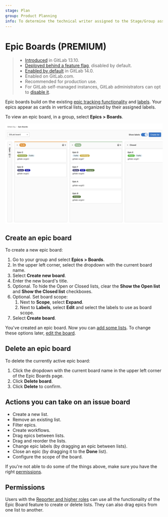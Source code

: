 ```yaml
---
stage: Plan
group: Product Planning
info: To determine the technical writer assigned to the Stage/Group associated with this page, see https://about.gitlab.com/handbook/engineering/ux/technical-writing/#assignments
---
```


# Epic Boards **(PREMIUM)**

> - [Introduced](https://gitlab.com/groups/gitlab-org/-/epics/2864) in GitLab 13.10.
> - [Deployed behind a feature flag](../../feature_flags.md), disabled by default.
> - [Enabled by default](https://gitlab.com/gitlab-org/gitlab/-/issues/290039) in GitLab 14.0.
> - Enabled on GitLab.com.
> - Recommended for production use.
> - For GitLab self-managed instances, GitLab administrators can opt to [disable it](../../../administration/feature_flags.md).

Epic boards build on the existing [epic tracking functionality](index.md) and
[labels](../../project/labels.md). Your epics appear as cards in vertical lists, organized by their assigned
labels.

To view an epic board, in a group, select **Epics > Boards**.

![GitLab epic board - Premium](img/epic_board_v13_10.png)

## Create an epic board

To create a new epic board:

1. Go to your group and select **Epics > Boards**.
1. In the upper left corner, select the dropdown with the current board name.
1. Select **Create new board**.
1. Enter the new board's title.
1. Optional. To hide the Open or Closed lists, clear the **Show the Open list** and
   **Show the Closed list** checkboxes.
1. Optional. Set board scope:
   1. Next to **Scope**, select **Expand**.
   1. Next to **Labels**, select **Edit** and select the labels to use as board scope.
1. Select **Create board**.

You've created an epic board. Now you can [add some lists](#create-a-new-list).
To change these options later, [edit the board](#edit-the-scope-of-an-epic-board).

## Delete an epic board

To delete the currently active epic board:

1. Click the dropdown with the current board name in the upper left corner of the Epic Boards page.
1. Click **Delete board**.
1. Click **Delete** to confirm.

## Actions you can take on an issue board

- Create a new list.
- Remove an existing list.
- Filter epics.
- Create workflows.
- Drag epics between lists.
- Drag and reorder the lists.
- Change epic labels (by dragging an epic between lists).
- Close an epic (by dragging it to the **Done** list).
- Configure the scope of the board.

If you're not able to do some of the things above, make sure you have the right
[permissions](#permissions).

## Permissions

Users with the [Reporter and higher roles](../../permissions.md) can use all the functionality of the
Epic Board feature to create or delete lists. They can also drag epics from one list to another.
